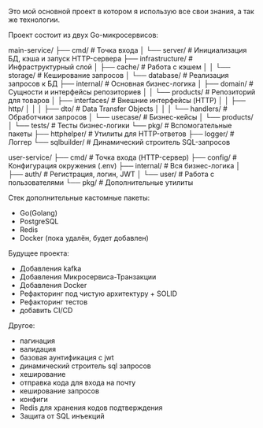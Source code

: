 Это мой основной проект в котором я использую все свои знания, а так же технологии.

Проект состоит из двух Go-микросервисов:

main-service/
 ├── cmd/                # Точка входа
 │   └── server/         # Инициализация БД, кэша и запуск HTTP-сервера
 ├── infrastructure/     # Инфраструктурный слой
 │   ├── cache/          # Работа с кэшем
 │   │   └── storage/    # Кеширование запросов
 │   └── database/       # Реализация запросов к БД
 ├── internal/           # Основная бизнес-логика
 │   ├── domain/         # Сущности и интерфейсы репозиториев
 │   │   └── products/   # Репозиторий для товаров
 │   ├── interfaces/     # Внешние интерфейсы (HTTP)
 │   │   ├── http/
 │   │   │   ├── dto/    # Data Transfer Objects
 │   │   │   └── handlers/ # Обработчики запросов
 │   └── usecase/        # Бизнес-кейсы
 │       └── products/
 │           └── tests/  # Тесты бизнес-логики
 └── pkg/                # Вспомогательные пакеты
     ├── httphelper/     # Утилиты для HTTP-ответов
     ├── logger/         # Логгер
     └── sqlbuilder/     # Динамический строитель SQL-запросов
     
user-service/
 ├── cmd/                # Точка входа (HTTP-сервер)
 ├── config/             # Конфигурация окружения (.env)
 ├── internal/           # Вся бизнес-логика
 │   ├── auth/           # Регистрация, логин, JWT
 │   └── user/           # Работа с пользователями
 └── pkg/                # Дополнительные утилиты

Стек дополнительные кастомные пакеты:
 - Go(Golang)
 - PostgreSQL
 - Redis
 - Docker (пока удалён, будет добавлен)
 
 Будущее проекта:
 - Добавления kafka
 - Добавления Микросервиса-Транзакции
 - Добавления Docker
 - Рефакторинг под чистую архитектуру + SOLID
 - Рефакторинг тестов
 - добавить CI/CD

 Другое:
 - пагинация
 - валидация
 - базовая аунтификация с jwt
 - динамический строитель sql запросов
 - хеширование
 - отправка кода для входа на почту
 - кеширование запросов
 - конфиги
 - Redis для хранения кодов подтверждения
 - Защита от SQL инъекций

 

 
